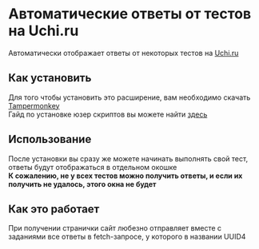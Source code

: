 # Автоматические ответы от тестов на Uchi.ru
Автоматически отображает ответы от некоторых тестов на [Uchi.ru](https://uchi.ru/)

## Как установить
Для того чтобы установить это расширение, вам необходимо скачать [Tampermonkey](https://chromewebstore.google.com/detail/dhdgffkkebhmkfjojejmpbldmpobfkfo?utm_source=item-share-cb)<br>
Гайд по установке юзер скриптов вы можете найти [здесь](https://teletype.in/@smoking_area/scripts)

## Использование
После установки вы сразу же можете начинать выполнять свой тест, ответы будут отображаться в отдельном окошке<br>
**К сожалению, не у всех тестов можно получить ответы, и если их получить не удалось, этого окна не будет**

## Как это работает
При получении странички сайт любезно отправляет вместе с заданиями все ответы в fetch-запросе, у которого в названии UUID4